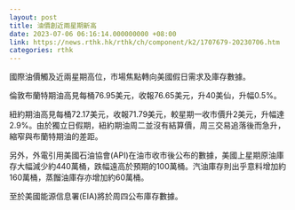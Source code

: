 ```yaml
---
layout: post
title: 油價創近兩星期新高
date: 2023-07-06 06:16:14.000000000 +08:00
link: https://news.rthk.hk/rthk/ch/component/k2/1707679-20230706.htm
categories: rthk
---
```


國際油價觸及近兩星期高位，市場焦點轉向美國假日需求及庫存數據。

倫敦布蘭特期油高見每桶76.95美元，收報76.65美元，升40美仙，升幅0.5%。

紐約期油高見每桶72.17美元，收報71.79美元，較星期一收市價升2美元，升幅達2.9%。由於獨立日假期，紐約期油周二並沒有結算價，周三交易追落後而急升，縮窄與布蘭特期油的差距。

另外，外電引用美國石油協會(API)在油市收市後公布的數據，美國上星期原油庫存大幅減少約440萬桶，跌幅遠高於預期的100萬桶。汽油庫存則出乎意料增加約160萬桶，蒸餾油庫存亦增加約60萬桶。

至於美國能源信息署(EIA)將於周四公布庫存數據。
